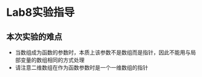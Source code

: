 # Lab8实验指导

## 本次实验的难点
- 当数组成为函数的参数时，本质上该参数不是数组而是指针，因此不能用与局部变量的数组相同的方式处理
- 请注意二维数组在作为函数参数时是一个一维数组的指针